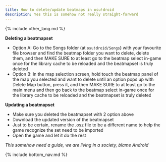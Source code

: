 ```yaml
---
title: How to delete/update beatmaps in osu!droid
description: Yes this is somehow not really straight-forward
---
```


{% include other_lang.md %}

**Deleting a beatmapset**
- Option A: Go to the Songs folder (at `osu!droid/Songs`) with your favourite file browser and find the beatmap folder you want to delete, delete them, and then MAKE SURE to at least go to the beatmap select in-game once for the library cache to be reloaded and the beatmapset is truly deleted
- Option B: In the map selection screen, hold touch the beatmap panel of the map you selected and want to delete until an option pops up with Delete Map button, press it, and then MAKE SURE to at least go to the main menu and then go back to the beatmap select in-game once for the library cache to be reloaded and the beatmapset is truly deleted

**Updating a beatmapset**
- Make sure you deleted the beatmapset with 2 option above
- Download the updated version of the beatmapset
- Just to be certain, rename the .osz file to be a different name to help the game recognize the set need to be imported 
- Open the game and let it do the rest

*This somehow need a guide, we are living in a society, blame Android*

{% include bottom_nav.md %}
